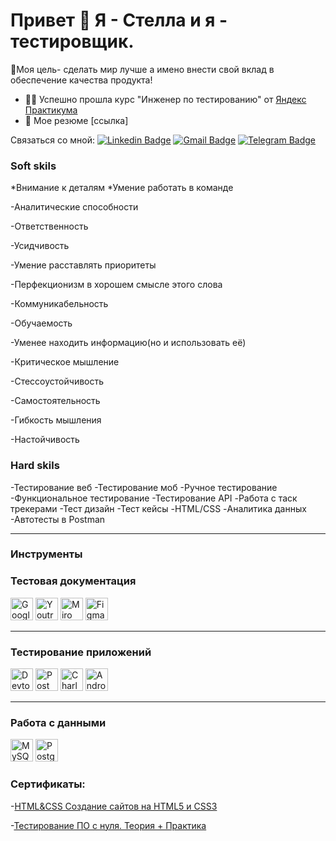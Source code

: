 # Привет 👋 Я - Стелла и я - тестировщик.
🚀Моя цель- сделать мир лучше а имено внести свой вклад в обеспечение качества продукта! 
- 👩‍🎓 Успешно прошла курс "Инженер по тестированию" от  [Яндекс Практикума](https://practicum.yandex.ru)
- 📄 Мое резюме [ссылка]
  
Связаться со мной: [![Linkedin Badge](https://img.shields.io/badge/stelagaman-0A66C2?style=flat&logo=linkedin&logoColor=white)](https://www.linkedin.com/in/stela-gaman-b876aa327/)
[![Gmail Badge](https://img.shields.io/badge/-stelagaman08-c14438?style=flat&logo=Gmail&logoColor=white&link=mailto:stelagaman08@gmail.com)](mailto:stelagaman08@gmail.com)
[![Telegram Badge](https://img.shields.io/badge/-@stelagaman-white?style=flat&logo=telegram&logoColor=blue)](https://t.me/stelagaman)
<div>
<h3>Soft skils</h3>
*Внимание к деталям
*Умение работать в команде

-Аналитические способности 

-Ответственность

-Усидчивость

-Умение расставлять приоритеты 

-Перфекционизм в хорошем смысле этого слова 

-Коммуникабельность

-Обучаемость 

-Уменее находить информацию(но и использовать её)

-Критическое мышление 

-Стессоустойчивость 

-Самостоятельность 

-Гибкость мышления 

-Настойчивость 


<h3>Hard skils</h3>  
-Тестирование веб
-Тестирование моб
-Ручное тестирование 
-Функциональное тестирование 
-Тестирование API
-Работа с таск трекерами 
-Тест дизайн
-Тест кейсы
-HTML/CSS
-Аналитика данных
-Автотесты в Postman


----
 ### Инструменты
 ### Тестовая документация
<p align="left"> 
  <a href="https://docs.google.com/" target="_blank" rel="noreferrer"><img src="https://cdn-icons-png.flaticon.com/512/5968/5968557.png" width="36" height="36" alt="Google Sheets" /></a>
  <a href="https://www.jetbrains.com/youtrack/" target="_blank" rel="noreferrer"><img src="https://upload.wikimedia.org/wikipedia/commons/9/95/YouTrack_Icon.png" width="36" height="36" alt="Youtrack" /></a>
  <a href="https://miro.com/" target="_blank" rel="noreferrer"><img src="https://w7.pngwing.com/pngs/885/629/png-transparent-miro-hd-logo-thumbnail.png" width="36" height="36" alt="Miro" /></a>
  <a href="https://www.figma.com/" target="_blank" rel="noreferrer"><img src="https://raw.githubusercontent.com/danielcranney/readme-generator/main/public/icons/skills/figma-colored.svg" width="36" height="36" alt="Figma" /></a>
</p> 

----
 
 ### Тестирование приложений
<p align="left"> 
  <a><img src="https://d33wubrfki0l68.cloudfront.net/38b5c953a4667366685d55db55d057c86db1fc54/a0fdc/static/acae6b24d940347661ca901ea07f47c1/chrome-dev-logo-icon.png" width="36" height="36" alt="Devtools" /></a>
  <a href="https://www.postman.com/" target="_blank" rel="noreferrer"><img src="https://seeklogo.com/images/P/postman-logo-0087CA0D15-seeklogo.com.png" title="postman" width="36" height="36" alt="Postman" /></a>
  <a href="https://www.charlesproxy.com/" target="_blank" rel="noreferrer"><img src="https://davidwalsh.name/demo/charlesproxyicon.svg" width="36" height="36" alt="Charles" /></a>
  <a href="https://developer.android.com/studio/" target="_blank" rel="noreferrer"><img src="https://cdn.icon-icons.com/icons2/3053/PNG/512/android_studio_alt_macos_bigsur_icon_190394.png" width="36" height="36" alt="Android Studio" /></a>
</p> 

----
 
 ### Работа с данными
 <p align="left"> 
   <a href="https://www.mysql.com/" target="_blank" rel="noreferrer"><img src="https://raw.githubusercontent.com/danielcranney/readme-generator/main/public/icons/skills/mysql-colored.svg" width="36" height="36" alt="MySQL" /></a>
  <a href="https://www.postgresql.org/" target="_blank" rel="noreferrer"><img src="https://raw.githubusercontent.com/danielcranney/readme-generator/main/public/icons/skills/postgresql-colored.svg" width="36" height="36" alt="PostgreSQL" /></a>
 </p> 

### Сертификаты: ###
-[HTML&CSS Создание сайтов на HTML5 и CSS3](https://disk.yandex.ru/d/JrIQByfZ-r3dnA)

-[Тестирование ПО с нуля. Теория + Практика](https://docs.yandex.ru/docs/view?url=ya-disk%3A%2F%2F%2Fdisk%2F%D1%81%D0%B5%D1%80%D1%82%D0%B8%D1%84%D0%B8%D0%BA%D0%B0%D1%82%20Stepik%2Fstepik-certificate-171826-61bd405%20(1).pdf&name=stepik-certificate-171826-61bd405%20(1).pdf&uid=419918459)

</div>
